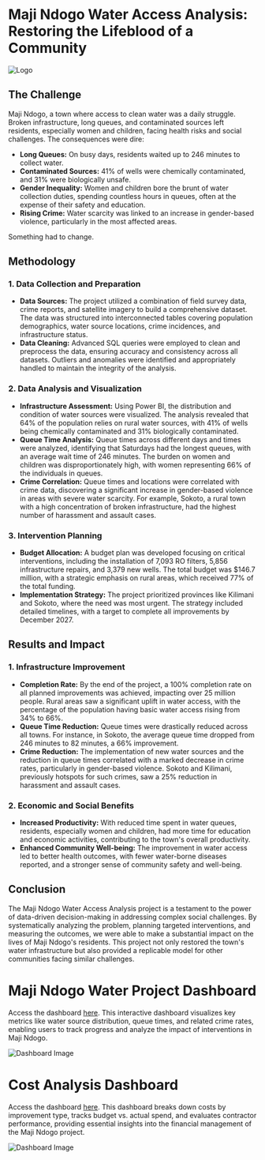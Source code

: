 # Maji Ndogo Water Access Analysis: Restoring the Lifeblood of a Community
![Logo](https://github.com/user-attachments/assets/c9dd104a-36c6-4fc7-a633-cd21d21c40fe)

## The Challenge

Maji Ndogo, a town where access to clean water was a daily struggle. Broken infrastructure, long queues, and contaminated sources left residents, especially women and children, facing health risks and social challenges. The consequences were dire:

- **Long Queues:** On busy days, residents waited up to 246 minutes to collect water.
- **Contaminated Sources:** 41% of wells were chemically contaminated, and 31% were biologically unsafe.
- **Gender Inequality:** Women and children bore the brunt of water collection duties, spending countless hours in queues, often at the expense of their safety and education.
- **Rising Crime:** Water scarcity was linked to an increase in gender-based violence, particularly in the most affected areas.

Something had to change.

## Methodology

### 1. Data Collection and Preparation
   - **Data Sources:** The project utilized a combination of field survey data, crime reports, and satellite imagery to build a comprehensive dataset. The data was structured into interconnected tables covering population demographics, water source locations, crime incidences, and infrastructure status.
   - **Data Cleaning:** Advanced SQL queries were employed to clean and preprocess the data, ensuring accuracy and consistency across all datasets. Outliers and anomalies were identified and appropriately handled to maintain the integrity of the analysis.

### 2. Data Analysis and Visualization
   - **Infrastructure Assessment:** Using Power BI, the distribution and condition of water sources were visualized. The analysis revealed that 64% of the population relies on rural water sources, with 41% of wells being chemically contaminated and 31% biologically contaminated.
   - **Queue Time Analysis:** Queue times across different days and times were analyzed, identifying that Saturdays had the longest queues, with an average wait time of 246 minutes. The burden on women and children was disproportionately high, with women representing 66% of the individuals in queues.
   - **Crime Correlation:** Queue times and locations were correlated with crime data, discovering a significant increase in gender-based violence in areas with severe water scarcity. For example, Sokoto, a rural town with a high concentration of broken infrastructure, had the highest number of harassment and assault cases.

### 3. **Intervention Planning**
   - **Budget Allocation:** A budget plan was developed focusing on critical interventions, including the installation of 7,093 RO filters, 5,856 infrastructure repairs, and 3,379 new wells. The total budget was $146.7 million, with a strategic emphasis on rural areas, which received 77% of the total funding.
   - **Implementation Strategy:** The project prioritized provinces like Kilimani and Sokoto, where the need was most urgent. The strategy included detailed timelines, with a target to complete all improvements by December 2027.

## **Results and Impact**

### 1. **Infrastructure Improvement**
   - **Completion Rate:** By the end of the project, a 100% completion rate on all planned improvements was achieved, impacting over 25 million people. Rural areas saw a significant uplift in water access, with the percentage of the population having basic water access rising from 34% to 66%.
   - **Queue Time Reduction:** Queue times were drastically reduced across all towns. For instance, in Sokoto, the average queue time dropped from 246 minutes to 82 minutes, a 66% improvement.
   - **Crime Reduction:** The implementation of new water sources and the reduction in queue times correlated with a marked decrease in crime rates, particularly in gender-based violence. Sokoto and Kilimani, previously hotspots for such crimes, saw a 25% reduction in harassment and assault cases.

### 2. **Economic and Social Benefits**
   - **Increased Productivity:** With reduced time spent in water queues, residents, especially women and children, had more time for education and economic activities, contributing to the town's overall productivity.
   - **Enhanced Community Well-being:** The improvement in water access led to better health outcomes, with fewer water-borne diseases reported, and a stronger sense of community safety and well-being.

## **Conclusion**
The Maji Ndogo Water Access Analysis project is a testament to the power of data-driven decision-making in addressing complex social challenges. By systematically analyzing the problem, planning targeted interventions, and measuring the outcomes, we were able to make a substantial impact on the lives of Maji Ndogo's residents. This project not only restored the town's water infrastructure but also provided a replicable model for other communities facing similar challenges.

# **Maji Ndogo Water Project Dashboard**
Access the dashboard [here](https://app.powerbi.com/view?r=eyJrIjoiMGQ4YWI1NGUtNTI5Yy00MWIyLThhZmMtMTU0MmFiNjg5MzRjIiwidCI6ImRhMWU4MzY2LTY0MmQtNGQ2ZC05NjI2LTNkZmNkYmI3NGQ5NyJ9). This interactive dashboard visualizes key metrics like water source distribution, queue times, and related crime rates, enabling users to track progress and analyze the impact of interventions in Maji Ndogo.

![Dashboard Image](https://github.com/user-attachments/assets/c08bddf4-e1f4-46b0-903c-28db3c002364)

# **Cost Analysis Dashboard**
Access the dashboard [here](https://app.powerbi.com/view?r=eyJrIjoiNGVjMGQ0Y2MtYjI1ZC00YzJjLTkzNzQtMjU0Y2NjNzE1NWU2IiwidCI6ImRhMWU4MzY2LTY0MmQtNGQ2ZC05NjI2LTNkZmNkYmI3NGQ5NyJ9). This dashboard breaks down costs by improvement type, tracks budget vs. actual spend, and evaluates contractor performance, providing essential insights into the financial management of the Maji Ndogo project.

![Dashboard Image](https://github.com/user-attachments/assets/c9f7e7c0-83af-4b06-83f8-d8a60485f2c5)
